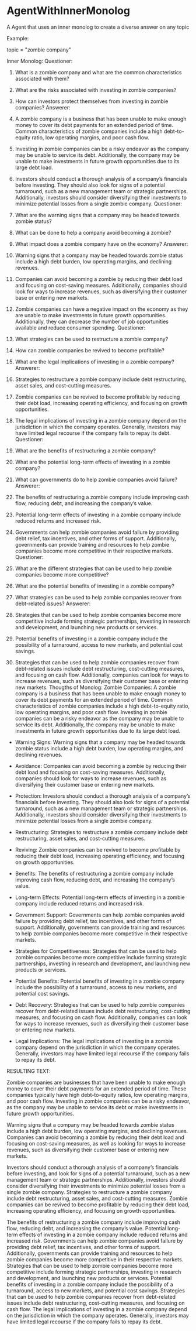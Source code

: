 # AgentWithInnerMonolog
A Agent that uses an inner monolog to create a diverse answer on any topic

Example:

topic = "zombie company"

Inner Monolog:
Questioner: 
1. What is a zombie company and what are the common characteristics associated with them? 
2. What are the risks associated with investing in zombie companies?
3. How can investors protect themselves from investing in zombie companies?
Answerer: 
1. A zombie company is a business that has been unable to make enough money to cover its debt payments for an extended period of time. Common characteristics of zombie companies include a high debt-to-equity ratio, low operating margins, and poor cash flow. 
2. Investing in zombie companies can be a risky endeavor as the company may be unable to service its debt. Additionally, the company may be unable to make investments in future growth opportunities due to its large debt load. 
3. Investors should conduct a thorough analysis of a company’s financials before investing. They should also look for signs of a potential turnaround, such as a new management team or strategic partnerships. Additionally, investors should consider diversifying their investments to minimize potential losses from a single zombie company.
Questioner: 

4. What are the warning signs that a company may be headed towards zombie status?
5. What can be done to help a company avoid becoming a zombie?
6. What impact does a zombie company have on the economy?
Answerer:  
4. Warning signs that a company may be headed towards zombie status include a high debt burden, low operating margins, and declining revenues. 
5. Companies can avoid becoming a zombie by reducing their debt load and focusing on cost-saving measures. Additionally, companies should look for ways to increase revenues, such as diversifying their customer base or entering new markets. 
6. Zombie companies can have a negative impact on the economy as they are unable to make investments in future growth opportunities. Additionally, they can decrease the number of job opportunities available and reduce consumer spending.
Questioner: 

7. What strategies can be used to restructure a zombie company?
8. How can zombie companies be revived to become profitable?
9. What are the legal implications of investing in a zombie company?
Answerer:  
7. Strategies to restructure a zombie company include debt restructuring, asset sales, and cost-cutting measures. 
8. Zombie companies can be revived to become profitable by reducing their debt load, increasing operating efficiency, and focusing on growth opportunities. 
9. The legal implications of investing in a zombie company depend on the jurisdiction in which the company operates. Generally, investors may have limited legal recourse if the company fails to repay its debt.
Questioner:  

10. What are the benefits of restructuring a zombie company?
11. What are the potential long-term effects of investing in a zombie company?
12. What can governments do to help zombie companies avoid failure?
Answerer:   
10. The benefits of restructuring a zombie company include improving cash flow, reducing debt, and increasing the company’s value. 
11. Potential long-term effects of investing in a zombie company include reduced returns and increased risk. 
12. Governments can help zombie companies avoid failure by providing debt relief, tax incentives, and other forms of support. Additionally, governments can provide training and resources to help zombie companies become more competitive in their respective markets.
Questioner: 

13. What are the different strategies that can be used to help zombie companies become more competitive?
14. What are the potential benefits of investing in a zombie company?
15. What strategies can be used to help zombie companies recover from debt-related issues?
Answerer:  
13. Strategies that can be used to help zombie companies become more competitive include forming strategic partnerships, investing in research and development, and launching new products or services. 
14. Potential benefits of investing in a zombie company include the possibility of a turnaround, access to new markets, and potential cost savings. 
15. Strategies that can be used to help zombie companies recover from debt-related issues include debt restructuring, cost-cutting measures, and focusing on cash flow. Additionally, companies can look for ways to increase revenues, such as diversifying their customer base or entering new markets.
Thougths of Monolog:
 Zombie Companies: A zombie company is a business that has been unable to make enough money to cover its debt payments for an extended period of time. Common characteristics of zombie companies include a high debt-to-equity ratio, low operating margins, and poor cash flow. Investing in zombie companies can be a risky endeavor as the company may be unable to service its debt. Additionally, the company may be unable to make investments in future growth opportunities due to its large debt load. 

- Warning Signs: Warning signs that a company may be headed towards zombie status include a high debt burden, low operating margins, and declining revenues. 

- Avoidance: Companies can avoid becoming a zombie by reducing their debt load and focusing on cost-saving measures. Additionally, companies should look for ways to increase revenues, such as diversifying their customer base or entering new markets. 

- Protection: Investors should conduct a thorough analysis of a company’s financials before investing. They should also look for signs of a potential turnaround, such as a new management team or strategic partnerships. Additionally, investors should consider diversifying their investments to minimize potential losses from a single zombie company.

- Restructuring: Strategies to restructure a zombie company include debt restructuring, asset sales, and cost-cutting measures. 

- Reviving: Zombie companies can be revived to become profitable by reducing their debt load, increasing operating efficiency, and focusing on growth opportunities. 

- Benefits: The benefits of restructuring a zombie company include improving cash flow, reducing debt, and increasing the company’s value. 

- Long-term Effects: Potential long-term effects of investing in a zombie company include reduced returns and increased risk. 

- Government Support: Governments can help zombie companies avoid failure by providing debt relief, tax incentives, and other forms of support. Additionally, governments can provide training and resources to help zombie companies become more competitive in their respective markets.

- Strategies for Competitiveness: Strategies that can be used to help zombie companies become more competitive include forming strategic partnerships, investing in research and development, and launching new products or services. 

- Potential Benefits: Potential benefits of investing in a zombie company include the possibility of a turnaround, access to new markets, and potential cost savings. 

- Debt Recovery: Strategies that can be used to help zombie companies recover from debt-related issues include debt restructuring, cost-cutting measures, and focusing on cash flow. Additionally, companies can look for ways to increase revenues, such as diversifying their customer base or entering new markets.

- Legal Implications: The legal implications of investing in a zombie company depend on the jurisdiction in which the company operates. Generally, investors may have limited legal recourse if the company fails to repay its debt.

RESULTING TEXT:

Zombie companies are businesses that have been unable to make enough money to cover their debt payments for an extended period of time. These companies typically have high debt-to-equity ratios, low operating margins, and poor cash flow. Investing in zombie companies can be a risky endeavor, as the company may be unable to service its debt or make investments in future growth opportunities. 

Warning signs that a company may be headed towards zombie status include a high debt burden, low operating margins, and declining revenues. Companies can avoid becoming a zombie by reducing their debt load and focusing on cost-saving measures, as well as looking for ways to increase revenues, such as diversifying their customer base or entering new markets. 

Investors should conduct a thorough analysis of a company’s financials before investing, and look for signs of a potential turnaround, such as a new management team or strategic partnerships. Additionally, investors should consider diversifying their investments to minimize potential losses from a single zombie company. Strategies to restructure a zombie company include debt restructuring, asset sales, and cost-cutting measures. Zombie companies can be revived to become profitable by reducing their debt load, increasing operating efficiency, and focusing on growth opportunities. 

The benefits of restructuring a zombie company include improving cash flow, reducing debt, and increasing the company’s value. Potential long-term effects of investing in a zombie company include reduced returns and increased risk. Governments can help zombie companies avoid failure by providing debt relief, tax incentives, and other forms of support. Additionally, governments can provide training and resources to help zombie companies become more competitive in their respective markets. Strategies that can be used to help zombie companies become more competitive include forming strategic partnerships, investing in research and development, and launching new products or services. Potential benefits of investing in a zombie company include the possibility of a turnaround, access to new markets, and potential cost savings. Strategies that can be used to help zombie companies recover from debt-related issues include debt restructuring, cost-cutting measures, and focusing on cash flow. The legal implications of investing in a zombie company depend on the jurisdiction in which the company operates. Generally, investors may have limited legal recourse if the company fails to repay its debt.
